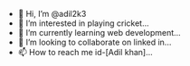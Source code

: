 - 👋 Hi, I’m @adil2k3
- 👀 I’m interested in playing cricket...
- 🌱 I’m currently learning web development...
- 💞️ I’m looking to collaborate on linked in...
- 📫 How to reach me id-[Adil khan]...

<!---
adil2k3/adil2k3 is a ✨ special ✨ repository because its `README.md` (this file) appears on your GitHub profile.
You can click the Preview link to take a look at your changes.
--->
